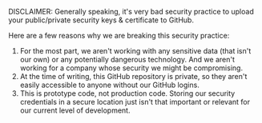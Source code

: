 DISCLAIMER: Generally speaking, it's very bad security practice to upload your public/private security keys & certificate to GitHub.

Here are a few reasons why we are breaking this security practice:

1. For the most part, we aren't working with any sensitive data (that isn't our own) or any potentially dangerous technology. And we aren't working for a company whose security we might be compromising.
1. At the time of writing, this GitHub repository is private, so they aren't easily accessible to anyone without our GitHub logins.
1. This is prototype code, not production code. Storing our security credentials in a secure location just isn't that important or relevant for our current level of development. 

